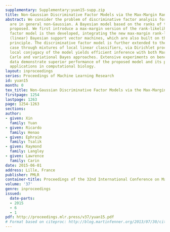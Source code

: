 ```yaml
---
supplementary: Supplementary:yuan15-supp.zip
title: Non-Gaussian Discriminative Factor Models via the Max-Margin Rank-Likelihood
abstract: We consider the problem of discriminative factor analysis for data that
  are in general non-Gaussian. A Bayesian model based on the ranks of the data is
  proposed. We first introduce a max-margin version of the rank-likelihood. A discriminative
  factor model is then developed, integrating the new max-margin rank-likelihood and
  (linear) Bayesian support vector machines, which are also built on the max-margin
  principle. The discriminative factor model is further extended to the nonlinear
  case through mixtures of local linear classifiers, via Dirichlet processes. Fully
  local conjugacy of the model yields efficient inference with both Markov Chain Monte
  Carlo and variational Bayes approaches. Extensive experiments on benchmark and real
  data demonstrate superior performance of the proposed model and its potential for
  applications in computational biology.
layout: inproceedings
series: Proceedings of Machine Learning Research
id: yuan15
month: 0
tex_title: Non-Gaussian Discriminative Factor Models via the Max-Margin Rank-Likelihood
firstpage: 1254
lastpage: 1263
page: 1254-1263
sections: 
author:
- given: Xin
  family: Yuan
- given: Ricardo
  family: Henao
- given: Ephraim
  family: Tsalik
- given: Raymond
  family: Langley
- given: Lawrence
  family: Carin
date: 2015-06-01
address: Lille, France
publisher: PMLR
container-title: Proceedings of the 32nd International Conference on Machine Learning
volume: '37'
genre: inproceedings
issued:
  date-parts:
  - 2015
  - 6
  - 1
pdf: http://proceedings.mlr.press/v37/yuan15.pdf
# Format based on citeproc: http://blog.martinfenner.org/2013/07/30/citeproc-yaml-for-bibliographies/
---
```

